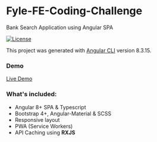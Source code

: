 # Fyle-FE-Coding-Challenge

Bank Search Application using Angular SPA

[![License](https://img.shields.io/npm/l/@angular/cli.svg)](/LICENSE)

This project was generated with [Angular CLI](https://github.com/angular/angular-cli) version 8.3.15.

### Demo

<a target="_blank" href="https://sanjaysj.github.io/Fyle-FE-Coding-Challenge/">Live Demo</a>

### What's included:

- Angular 8+ SPA & Typescript
- Bootstrap 4+, Angular-Material & SCSS
- Responsive layout
- PWA (Service Workers)
- API Caching using **RXJS**

